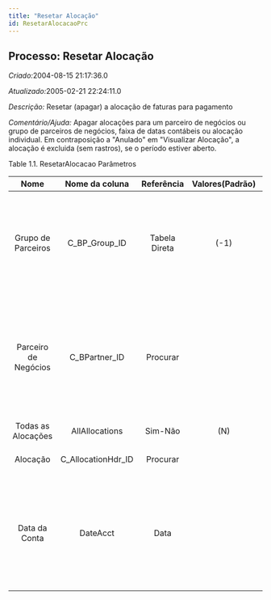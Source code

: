 ```yaml
---
title: "Resetar Alocação"
id: ResetarAlocacaoPrc
---
```

<div id="d206228e1" class="section chapter">

<div class="titlepage">

<div>

<div>

## Processo: Resetar Alocação

</div>

</div>

</div>

<span class="emphasis"> *Criado:*</span>2004-08-15 21:17:36.0

<span class="emphasis">*Atualizado:*</span>2005-02-21 22:24:11.0

<span class="emphasis"> *Descrição:* </span>Resetar (apagar) a alocação
de faturas para pagamento

<span class="emphasis"> *Comentário/Ajuda:* </span>Apagar alocações para
um parceiro de negócios ou grupo de parceiros de negócios, faixa de
datas contábeis ou alocação individual. Em contraposição a "Anulado" em
"Visualizar Alocação", a alocação é excluida (sem rastros), se o período
estiver aberto.

<div id="d206228e21" class="table">

<div class="table-title">

Table 1.1. ResetarAlocacao
Parâmetros

</div>

<div class="table-contents">

|         Nome         |    Nome da coluna    |  Referência   | Valores(Padrão) |              Descrição              |                                                                           Comentário/Ajuda                                                                           |
| :------------------: | :------------------: | :-----------: | :-------------: | :---------------------------------: | :------------------------------------------------------------------------------------------------------------------------------------------------------------------: |
|  Grupo de Parceiros  |   C\_BP\_Group\_ID   | Tabela Direta |      (-1)       |   Grupo de Parceiros de Negócios    |                 O "Grupo de Parceiros de Negócios" oferece um método de definição dos padrões a serem usados por Parceiros de Negócios individuais.                  |
| Parceiro de Negócios |   C\_BPartner\_ID    |   Procurar    |                 | Identifica um Parceiro de Negócios. | Um "Parceiro de Negócios" é qualquer um com quem você transaciona. Isto pode incluir Fornecedores, Clientes, Funcionários, Vendedores, Representantes de Venda, etc. |
|  Todas as Alocações  |    AllAllocations    |    Sim-Não    |       (N)       |                null                 |                                                                                 null                                                                                 |
|       Alocação       | C\_AllocationHdr\_ID |   Procurar    |                 |        Alocação de Pagamento        |                                                                                 null                                                                                 |
|    Data da Conta     |       DateAcct       |     Data      |                 |            Data Contábil            | A "Data Contábil" indica a data a ser usada nos registros do livro de razão geral gerados a partir deste documento. É também usada para qualquer conversão de moeda. |

</div>

</div>

  

</div>
